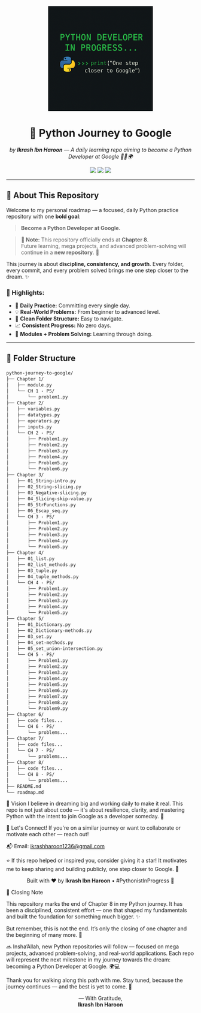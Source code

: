 <div align="center">
  <img src="py.png" height="280" width="280" alt="Python Logo"/>
  <h1>🚀 Python Journey to Google</h1>
  <p><i>by <strong>Ikrash Ibn Haroon</strong> — A daily learning repo aiming to become a Python Developer at Google 👨‍💻🌍</i></p>

  <p>
    <img src="https://img.shields.io/github/last-commit/IkrashHaroon/python-journey-to-google?style=flat-square"/>
    <img src="https://img.shields.io/badge/Chapters-8%20Completed-blueviolet?style=flat-square"/>
    <img src="https://img.shields.io/github/repo-size/IkrashHaroon/python-journey-to-google?style=flat-square"/>
  </p>
</div>

---

## 📌 About This Repository

Welcome to my personal roadmap — a focused, daily Python practice repository with one **bold goal**:

> **Become a Python Developer at Google.**

> **📢 Note:** This repository officially ends at **Chapter 8**.  
> Future learning, mega projects, and advanced problem-solving will continue in a **new repository**. 🚀

This journey is about **discipline, consistency, and growth**. Every folder, every commit, and every problem solved brings me one step closer to the dream. ✨

### 🔧 Highlights:
- 📅 **Daily Practice:** Committing every single day.
- 💡 **Real-World Problems:** From beginner to advanced level.
- 📂 **Clean Folder Structure:** Easy to navigate.
- 📈 **Consistent Progress:** No zero days.
- 🧪 **Modules + Problem Solving:** Learning through doing.

---

## 🧠 Folder Structure

```plaintext
python-journey-to-google/
├── Chapter 1/
│   ├── module.py
│   └── CH 1 - PS/
│       └── problem1.py
├── Chapter 2/
│   ├── variables.py
│   ├── datatypes.py
│   ├── operators.py
│   ├── inputs.py
│   └── CH 2 - PS/
│       ├── Problem1.py
│       ├── Problem2.py
│       ├── Problem3.py
│       ├── Problem4.py
│       ├── Problem5.py
│       └── Problem6.py
├── Chapter 3/
│   ├── 01_String-intro.py
│   ├── 02_String-slicing.py
│   ├── 03_Negative-slicing.py
│   ├── 04_Slicing-skip-value.py
│   ├── 05_StrFunctions.py
│   ├── 06_Escap_seq.py
│   └── CH 3 - PS/
│       ├── Problem1.py
│       ├── Problem2.py
│       ├── Problem3.py
│       ├── Problem4.py
│       └── Problem5.py
├── Chapter 4/
│   ├── 01_list.py
│   ├── 02_list_methods.py
│   ├── 03_tuple.py
│   ├── 04_tuple_methods.py
│   └── CH 4 - PS/
│       ├── Problem1.py
│       ├── Problem2.py
│       ├── Problem3.py
│       ├── Problem4.py
│       └── Problem5.py
├── Chapter 5/
│   ├── 01_Dictionary.py
│   ├── 02_Dictionary-methods.py
│   ├── 03_set.py
│   ├── 04_set-methods.py
│   ├── 05_set_union-intersection.py
│   └── CH 5 - PS/
│       ├── Problem1.py
│       ├── Problem2.py
│       ├── Problem3.py
│       ├── Problem4.py
│       ├── Problem5.py
│       ├── Problem6.py
│       ├── Problem7.py
│       ├── Problem8.py
│       └── Problem9.py
├── Chapter 6/
│   ├── code files...
│   └── CH 6 - PS/
│       └── problems...
├── Chapter 7/
│   ├── code files...
│   └── CH 7 - PS/
│       └── problems...
├── Chapter 8/
│   ├── code files...
│   └── CH 8 - PS/
│       └── problems...
├── README.md
└── roadmap.md
```
🌟 Vision
I believe in dreaming big and working daily to make it real.
This repo is not just about code — it's about resilience, clarity, and mastering Python with the intent to join Google as a developer someday. 🏁

🤝 Let's Connect!
If you're on a similar journey or want to collaborate or motivate each other — reach out!

📬 Email: ikrashharoon1236@gmail.com

⭐ If this repo helped or inspired you, consider giving it a star!
It motivates me to keep sharing and building publicly, one step closer to Google. 🚀

<p align="center"> Built with ❤️ by <strong>Ikrash Ibn Haroon</strong> • #PythonistInProgress 🐍 </p>
🏁 Closing Note

This repository marks the end of Chapter 8 in my Python journey.
It has been a disciplined, consistent effort — one that shaped my fundamentals and built the foundation for something much bigger. ✨

But remember, this is not the end.
It’s only the closing of one chapter and the beginning of many more. 🚀

🔜 Insha’Allah, new Python repositories will follow — focused on mega projects, advanced problem-solving, and real-world applications.
Each repo will represent the next milestone in my journey towards the dream: becoming a Python Developer at Google. 🌍💻

Thank you for walking along this path with me.
Stay tuned, because the journey continues — and the best is yet to come. 🌟

<p align="center"> — With Gratitude, <br> <strong>Ikrash Ibn Haroon</strong> </p>
